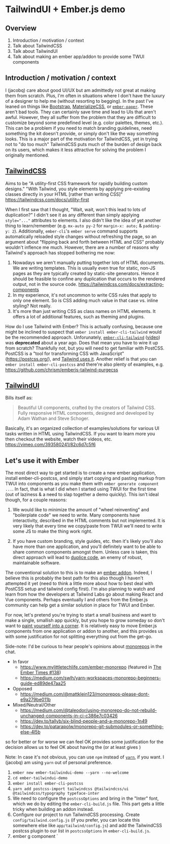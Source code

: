 # TailwindUI + Ember.js demo

## Overview

1. Introduction / motivation / context
2. Talk about TailwindCSS
3. Talk about TailwindUI
4. Talk about making an ember app/addon to provide some TWUI components


## Introduction / motivation / context

I (jacobq) care about good UI/UX but am admittedly not great at making them from scratch.
Plus, I'm often in situations where I don't have the luxury of a designer to help me (without resorting to begging).
In the past I've leaned on things like
[Bootstrap](https://getbootstrap.com/), 
[MaterializeCSS](https://materializecss.com/), or
[`ember-paper`](https://miguelcobain.github.io/ember-paper/#/).
These aren't bad tools. They can certainly save time and lead to UIs that aren't awful.
However, they all suffer from the problem that they are difficult to customize beyond some predefined level
(e.g. color palettes, themes, etc.).
This can be a problem if you need to match branding guidelines, need something the kit doesn't provide, or simply don't like the way something looks.
This is a major part of the motivation for TailwindCSS, yet in trying not to "do too much" TailwindCSS puts much of the burden of design
back on its users, which makes it less attractive for solving the problem I originally mentioned.


## [TailwindCSS](https://tailwindcss.com/)      
Aims to be "A utility-first CSS framework for rapidly building custom designs."
"With Tailwind, you style elements by applying pre-existing classes directly in your HTML [rather than writing CSS]"
https://tailwindcss.com/docs/utility-first

When I first saw that I thought, "Wait, wait, won't this lead to lots of duplication?"
I didn't see it as any different than simply applying `style="..."` attributes to elements.
I also didn't like the idea of yet another thing to learn/remember (e.g. `mx-auto py-2` for `margin-x: auto;` & `padding-y: 2`).
Additionally, `ember-cli`'s `ember serve` command supports automatically reloaded style changes without refreshing the page,
so an argument about "flipping back and forth between HTML and CSS" probably wouldn't inflence me much.
However, there are a number of reasons why Tailwind's approach has stopped bothering me now:
1. Nowadays we aren't manually putting together lots of HTML documents. We are writing templates.
   This is usually even true for static, non-JS pages as they are typically created by static-site generators. 
   Hence it should be feasible to confine any duplication that occurs to the rendered output, not in the source code.
   https://tailwindcss.com/docs/extracting-components  
2. In my experience, it's not uncommon to write CSS rules that apply to only one element. 
   So is CSS adding much value in that case vs. inline styling? Not really.
3. It's more than just writing CSS as class names on HTML elements.
   It offers a lot of additional features, such as theming and plugins. 

How do I use Tailwind with Ember?
This is actually confusing, because one might be inclined to suspect that `ember install ember-cli-tailwind` would be the recommended approach.
Unforunately, [`ember-cli-tailwind`](https://github.com/embermap/ember-cli-tailwind) ([video](https://embermap.com/video/using-postcss-and-tailwind)) was **deprecated** about a year ago. 
Does that mean you have to wire it up from scratch? Thankfully not, but you will need to get familiar with PostCSS.
PostCSS is a "tool for transforming CSS with JavaScript" (https://postcss.org/), and [Tailwind uses it](https://tailwindcss.com/#designed-to-be-customized).
Another relief is that you can `ember install ember-cli-postcss` and there're also plenty of examples, 
e.g. https://github.com/chrism/emberjs-tailwind-purgecss 


## [TailwindUI](https://tailwindui.com/)
Bills itself as:

> Beautiful UI components, crafted by the creators of Tailwind CSS.
> Fully responsive HTML components, designed and developed by Adam Wathan and Steve Schoger.

Basically, it's an organized collection of examples/solutions for various UI tasks written in HTML using TailwindCSS.
If you want to learn more you then checkout the website, watch their videos, etc.    
https://vimeo.com/393580241/82c6d7c5f6


## Let's use it with Ember

The most direct way to get started is to create a new ember application, install ember-cli-postcss, 
and simply start copying and pasting markup from TWUI into components as you make them with `ember generate component ...`.
In fact, that is what I did when I started using TWUI for the first time (out of laziness & a need to slap together a demo quickly).
This isn't ideal though, for a couple reasons:

1. We would like to minimize the amount of "wheel reinventing" and "boilerplate code" we need to write.
   Many components have interactivity, described in the HTML comments but not implemented.
   It is very likely that every time we copy/paste from TWUI we'll need to write some JS to make the thing work right.  

2. If you have custom branding, style guides, etc. then it's likely you'll also have more than one application,
   and you'll definitely want to be able to share common components amongst them.
   Unless care is taken, this direct approach will lead to [duplice code](https://en.wikipedia.org/wiki/Duplicate_code), 
   an enemy of robust, maintainable software.   

The conventional solution to this is to make an [ember addon](https://cli.emberjs.com/release/writing-addons/).
Indeed, I believe this is probably the best path for this also though I haven't attempted it yet
(need to think a little more about how to best deal with PostCSS setup and tailwind config first).
I'm also planning to watch and learn from how the developers at Tailwind Labs go about making React and Vue components.
Perhaps eventually I and others from the Ember.js community can help get a similar solution in place for TWUI and Ember.
 
For now, let's pretend you're trying to start a small business and want to make a single, smallish app quickly,
but you hope to grow someday so don't want to [paint yourself into a corner](https://idioms.thefreedictionary.com/paint+into+a+corner).
It is relatively easy to move Ember.js components from one application or addon to another, and this provides us with some
justification for not splitting everything out from the get-go. 

Side-note: I'd be curious to hear people's opinions about [monorepos](https://en.wikipedia.org/wiki/Monorepo) in the chat.

* In favor 
  - https://www.mylittletechlife.com/ember-monorepo (featured in [The Ember Times #138](https://blog.emberjs.com/2020/03/06/the-ember-times-issue-138.html))
  - https://medium.com/swlh/yarn-workspaces-monorepo-beginners-guide-ed89de47aa25
* Opposed
  - https://medium.com/@mattklein123/monorepos-please-dont-e9a279be011b
* Mixed/Neutral/Other
  - https://medium.com/@taleodor/using-monorepo-do-not-rebuild-unchanged-components-in-ci-c386e7c03426
  - https://dev.to/tallyb/six-blind-people-and-a-monorepo-1n49
  - https://dev.to/patarapolw/monorepo-git-submodules-or-something-else-4l5b

so for better or for worse we can feel OK 
provides some justification for the decision  allows us to feel OK about having the 
(or at least gives )  
 
Note: In case it's not obvious, you can use `npm` instead of [`yarn`](https://classic.yarnpkg.com/lang/en/), if you want.
I (jacobq) am using `yarn` out of personal preference.

1. `ember new ember-tailwindui-demo --yarn --no-welcome`
2. `cd ember-tailwindui-demo`
3. `ember install ember-cli-postcss`
4. `yarn add postcss-import tailwindcss @tailwindcss/ui @tailwindcss/typography typeface-inter`
5. We need to configure the `postcssOptions` and bring in the "Inter" font,
   which we do by editing the `ember-cli-build.js` file.
   This part gets a little tricky when building an addon instead.
6. Configure our project to run TailwindCSS processing.
   Create `config/tailwind.config.js`
   (if you prefer, you can locate this somewhere else like `app/tailwind/config.js`)
   and add the TailwindCSS postcss plugin to our list in `postcssOptions` in `ember-cli-build.js`.
7. ember g component ` 


